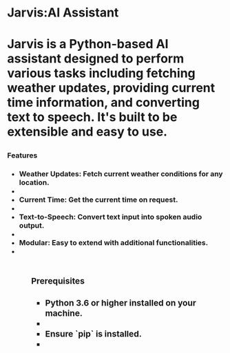 <h1>Jarvis:AI Assistant<h1>

<p>Jarvis is a Python-based AI assistant designed to perform various tasks including fetching weather updates, providing current time information, and converting text to speech. It's built to be extensible and easy to use.<p>

<h3>Features<h3>

<ul>
<li>Weather Updates: Fetch current weather conditions for any location.<li>
<li>Current Time: Get the current time on request.<li>
<li>Text-to-Speech: Convert text input into spoken audio output.<li>
<li>Modular: Easy to extend with additional functionalities.<li>
<ul>

<br>
<h3>Prerequisites<h3>
<ul>
<li>Python 3.6 or higher installed on your machine.<li>
<li>Ensure `pip` is installed.<li>
<ul>
